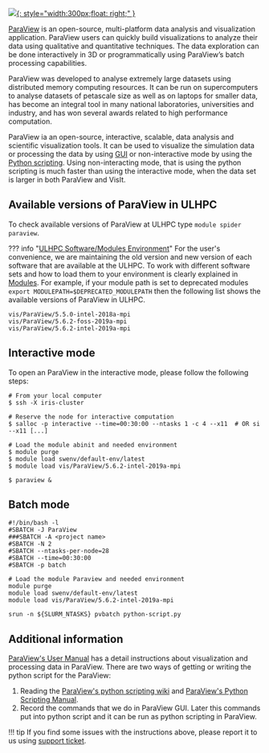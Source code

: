 [![](https://www.paraview.org/wp-content/uploads/2018/02/ParaView_Logo.svg){: style="width:300px;float: right;" }](https://www.paraview.org/)

[ParaView](https://www.paraview.org/) is an open-source, multi-platform data analysis
and visualization application. ParaView users can quickly build visualizations
to analyze their data using qualitative and quantitative techniques.
The data exploration can be done interactively in 3D or programmatically
using ParaView’s batch processing capabilities.

ParaView was developed to analyse extremely large datasets using distributed
memory computing resources. It can be run on supercomputers to analyse datasets of
petascale size as well as on laptops for smaller data, has become an integral tool
in many national laboratories, universities and industry,
and has won several awards related to high performance computation.

ParaView ia an open-source, interactive, scalable, data analysis and
scientific visualization tools. It can be used to visualize the
simulation data or processing the data by using [GUI](https://www.paraview.org/Wiki/Beginning_GUI) or non-interactive
mode by using the [Python scripting](https://www.paraview.org/Wiki/ParaView/Python_Scripting). Using non-interacting mode,
that is using the python scripting is much faster than using the interactive mode,
when the data set is larger in both ParaView and VisIt.


## Available versions of ParaView in ULHPC
To check available versions of ParaView at ULHPC type `module spider paraview`.

??? info "[ULHPC Software/Modules Environment](../../environment/modules.md)"
     For the user's convenience, we are maintaining the old
     version and new version of each software that are available at
     the ULHPC. To work with different software sets and how to
     load them to your environment is clearly
     explained in [Modules](../../environment/modules.md).
     For example, if your module path is set to deprecated modules
     `export MODULEPATH=$DEPRECATED_MODULEPATH` then
     the following list shows the available versions of ParaView in ULHPC.
     
```shell
vis/ParaView/5.5.0-intel-2018a-mpi
vis/ParaView/5.6.2-foss-2019a-mpi
vis/ParaView/5.6.2-intel-2019a-mpi
```

## Interactive mode
To open an ParaView in the interactive mode, please follow the following steps:

```shell
# From your local computer
$ ssh -X iris-cluster

# Reserve the node for interactive computation
$ salloc -p interactive --time=00:30:00 --ntasks 1 -c 4 --x11  # OR si --x11 [...]

# Load the module abinit and needed environment
$ module purge 
$ module load swenv/default-env/latest
$ module load vis/ParaView/5.6.2-intel-2019a-mpi

$ paraview &
```

## Batch mode
```shell
#!/bin/bash -l
#SBATCH -J ParaView
###SBATCH -A <project name>
#SBATCH -N 2
#SBATCH --ntasks-per-node=28
#SBATCH --time=00:30:00
#SBATCH -p batch

# Load the module Paraview and needed environment
module purge 
module load swenv/default-env/latest
module load vis/ParaView/5.6.2-intel-2019a-mpi

srun -n ${SLURM_NTASKS} pvbatch python-script.py
```

## Additional information
[ParaView's User Manual](https://www.paraview.org/Wiki/The_ParaView_Tutorial) has a
detail instructions about visualization and processing data in ParaView. There are two
ways of getting or writing the python script for the ParaView:

1. Reading the [ParaView's python scripting wiki](https://www.paraview.org/Wiki/ParaView/Python_Scripting) and [ParaView's Python Scripting Manual](https://www.paraview.org/Wiki/ParaView/Python_Scripting).
2. Record the commands that we do in ParaView GUI. Later this commands put into python script and it can be run as python scripting in ParaView.



!!! tip
    If you find some issues with the instructions above,
    please report it to us using [support ticket](https://hpc.uni.lu/support).
